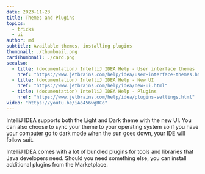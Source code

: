```yaml
---
date: 2023-11-23
title: Themes and Plugins
topics:
  - tricks
  - ui
author: md
subtitle: Available themes, installing plugins
thumbnail: ./thumbnail.png
cardThumbnail: ./card.png
seealso:
  - title: (documentation) IntelliJ IDEA Help - User interface themes
    href: "https://www.jetbrains.com/help/idea/user-interface-themes.html"
  - title: (documentation) IntelliJ IDEA Help - New UI
    href: "https://www.jetbrains.com/help/idea/new-ui.html"
  - title: (documentation) IntelliJ IDEA Help - Plugins
    href: "https://www.jetbrains.com/help/idea/plugins-settings.html"
video: "https://youtu.be/iAo456wgRCo"
---
```


IntelliJ IDEA supports both the Light and Dark theme with the new UI. You can also choose to sync your theme to your operating system so if you have your computer go to dark mode when the sun goes down, your IDE will follow suit.

IntelliJ IDEA comes with a lot of bundled plugins for tools and libraries that Java developers need. Should you need something else, you can install additional plugins from the Marketplace.
